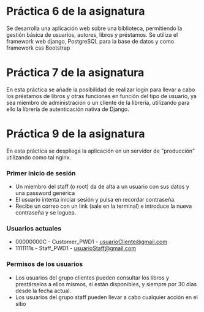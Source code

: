 # Práctica 6 de la asignatura
Se desarrolla una aplicación web sobre una biblioteca, permitiendo la gestión básica de usuarios, autores, libros y préstamos.
Se utiliza el framework web django, PostgreSQL para la base de datos y como framework css Bootstrap

# Práctica 7 de la asignatura
En esta práctica se añade la posibilidad de realizar login para llevar a cabo los préstamos de libros y otras funciones en función del tipo de usuario, ya sea miembro de administración o un cliente de la librería, utilizando para ello la librería de autenticación nativa de Django.

# Práctica 9 de la asignatura
En esta práctica se despliega la aplicación en un servidor de "producción" utilizando como tal nginx.

### Primer inicio de sesión
 * Un miembro del staff (o root) da de alta a un usuario con sus datos y una password genérica
 * El usuario intenta iniciar sesión y pulsa en recordar contraseña.
 * Recibe un correo con un link (sale en la terminal) e introduce la nueva contraseña y se loguea.

### Usuarios actuales
  * 00000000C - Customer_PWD1 - usuarioCliente@gmail.com
  * 1111111s - Staff_PWD1 - usuarioStaff@gmail.com

### Permisos de los usuarios
  * Los usuarios del grupo clientes pueden consultar los libros y prestárselos a ellos mismos, si están disponibles, y siempre por 30 días desde la fecha actual.
  * Los usuarios del grupo staff pueden llevar a cabo cualquier acción en el sitio
